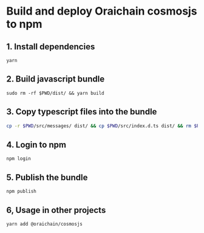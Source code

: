 # Build and deploy Oraichain cosmosjs to npm

## 1. Install dependencies

```node
yarn
```

## 2. Build javascript bundle

```node
sudo rm -rf $PWD/dist/ && yarn build
```

## 3. Copy typescript files into the bundle

```bash
cp -r $PWD/src/messages/ dist/ && cp $PWD/src/index.d.ts dist/ && rm $PWD/dist/messages/proto.js
```

## 4. Login to npm

```node
npm login
```

## 5. Publish the bundle

```node
npm publish
```

## 6, Usage in other projects

```bash
yarn add @oraichain/cosmosjs
```